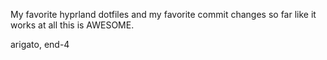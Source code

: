 My favorite hyprland dotfiles and my favorite commit changes so far like it works at all this is AWESOME.

arigato, end-4